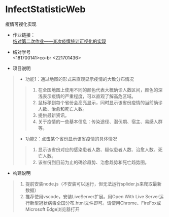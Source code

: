 # InfectStatisticWeb
疫情可视化实现  
+ 作业链接：  
[结对第二次作业——某次疫情统计可视化的实现](https://edu.cnblogs.com/campus/fzu/2020SpringW/homework/10456)  

+ 结对学号  
<181700141>co-br <221701436>  

+ 项目说明    
>* 功能1：通过地图的形式来直观显示疫情的大致分布情况  
>>1. 在全国地图上使用不同的颜色代表大概确诊人数区间，颜色的深浅表示疫情的严重程度，可以直观了解高危区域。
>>2. 鼠标移到每个省份会高亮显示，同时显示该省份疫情的当前确诊人数、治愈和死亡人数。 
>>3. 提供最新资讯。  
>>4. 关于疫情的一些基本信息：传染途径、潜伏期、宿主、易感人群等。  
>* 功能2：点击某个省份显示该省疫情的具体情况  
>>1. 显示该省份对应的感染患者人数、疑似患者人数、治愈人数、死亡人数。 
>>2. 该省份到目前为止的确诊趋势、治愈趋势和死亡趋势图。



+ 构建说明  
>1. 提前安装node.js（不安装可以运行，但无法运行splider.js来爬取最新数据）  
>2. 推荐使用vscode，安装LiveServer扩展。用Open With Live Server运行新型冠状病毒全国分布.html文件即可。请使用Chrome、FireFox或Microsoft Edge浏览器打开


